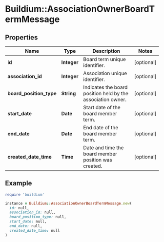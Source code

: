 # Buildium::AssociationOwnerBoardTermMessage

## Properties

| Name | Type | Description | Notes |
| ---- | ---- | ----------- | ----- |
| **id** | **Integer** | Board term unique identifier. | [optional] |
| **association_id** | **Integer** | Association unique identifier. | [optional] |
| **board_position_type** | **String** | Indicates the board position held by the association owner. | [optional] |
| **start_date** | **Date** | Start date of the board member term. | [optional] |
| **end_date** | **Date** | End date of the board member term. | [optional] |
| **created_date_time** | **Time** | Date and time the board member position was created. | [optional] |

## Example

```ruby
require 'buildium'

instance = Buildium::AssociationOwnerBoardTermMessage.new(
  id: null,
  association_id: null,
  board_position_type: null,
  start_date: null,
  end_date: null,
  created_date_time: null
)
```

